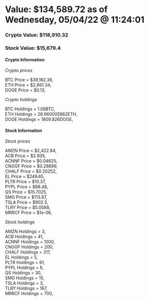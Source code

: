 # Value: $134,589.72 as of Wednesday, 05/04/22 @ 11:24:01 

### Crypto Value: $118,910.32

### Stock Value: $15,679.4

#### Crypto Information 
*Crypto prices* 

BTC Price = $39,182.36,  
ETH Price = $2,861.34,  
DOGE Price = $0.13,  


*Crypto holdings* 

BTC Holdings = 1.06BTC,  
ETH Holdings = 26.960005962ETH,  
DOGE Holdings = 1809.826DOGE,  


#### Stock Information 

*Stock prices* 

AMZN Price = $2,422.84,  
ACB Price = $2.935,  
ACNNF Price = $0.04625,  
CNGGF Price = $0.28899,  
CHALF Price = $0.20252,  
EL Price = $249.65,  
PLTR Price = $10.37,  
PYPL Price = $88.48,  
QS Price = $15.7025,  
SMG Price = $113.87,  
TSLA Price = $902.3,  
TLRY Price = $5.0588,  
MRRCF Price = $1e-06,  


*Stock holdings* 

AMZN Holdings = 3,  
ACB Holdings = 41,  
ACNNF Holdings = 1000,  
CNGGF Holdings = 200,  
CHALF Holdings = 217,  
EL Holdings = 5,  
PLTR Holdings = 61,  
PYPL Holdings = 6,  
QS Holdings = 30,  
SMG Holdings = 15,  
TSLA Holdings = 3,  
TLRY Holdings = 167,  
MRRCF Holdings = 700,  


